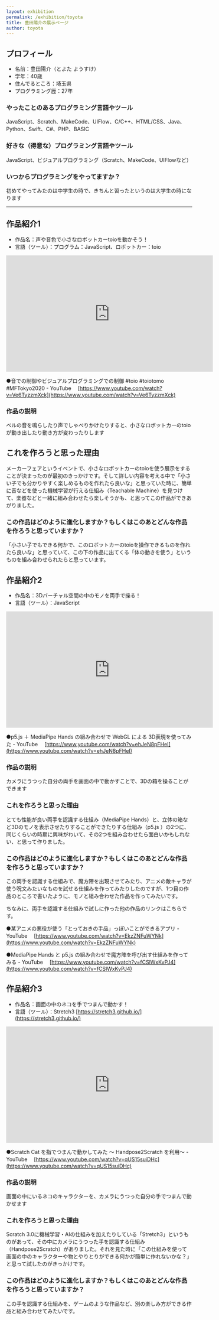 ```yaml
---
layout: exhibition
permalink: /exhibition/toyota
title: 豊田陽介の展示ページ
author: toyota
---
```

## プロフィール

- 名前：豊田陽介（とよた ようすけ）
- 学年：40歳
- 住んでるところ：埼玉県
- プログラミング歴：27年

### やったことのあるプログラミング言語やツール

JavaScript、Scratch、MakeCode、UIFlow、C/C++、HTML/CSS、Java、Python、Swift、C#、PHP、BASIC

### 好きな（得意な）プログラミング言語やツール

JavaScript、ビジュアルプログラミング（Scratch、MakeCode、UIFlowなど）

### いつからプログラミングをやってますか？

初めてやってみたのは中学生の時で、きちんと習ったというのは大学生の時になります

---

## 作品紹介1

- 作品名：声や音色で小さなロボットカーtoioを動かそう！
- 言語（ツール）：プログラム：JavaScript、ロボットカー：toio

<div class="youtube">
  <iframe width="560" height="315" src="https://www.youtube.com/embed/Ve6TyzzmXck" title="YouTube video player" frameborder="0" allow="accelerometer; autoplay; clipboard-write; encrypted-media; gyroscope; picture-in-picture" allowfullscreen></iframe>
</div>

●音での制御やビジュアルプログラミングでの制御 #toio #toiotomo #MFTokyo2020 - YouTube
　[https://www.youtube.com/watch?v=Ve6TyzzmXck](https://www.youtube.com/watch?v=Ve6TyzzmXck)

### 作品の説明

ベルの音を鳴らしたり声でしゃべりかけたりすると、小さなロボットカーのtoioが動き出したり動き方が変わったりします

## これを作ろうと思った理由

メーカーフェアというイベントで、小さなロボットカーのtoioを使う展示をすることが決まったのが最初のきっかけです。そして詳しい内容を考える中で「小さい子でも分かりやすく楽しめるものを作れたら良いな」と思っていた時に、簡単に音などを使った機械学習が行える仕組み（Teachable Machine）を見つけて、楽器などと一緒に組み合わせたら楽しそうかも、と思ってこの作品ができあがりました。

### この作品はどのように進化しますか？もしくはこのあとどんな作品を作ろうと思っていますか？

「小さい子でもできる何かで、このロボットカーのtoioを操作できるものを作れたら良いな」と思っていて、この下の作品に出てくる「体の動きを使う」というものを組み合わせられたらと思っています。

## 作品紹介2

- 作品名：3Dバーチャル空間の中のモノを両手で操る！
- 言語（ツール）：JavaScript

<div class="youtube">
  <iframe width="560" height="315" src="https://www.youtube.com/embed/ehJeN8pFHeI" title="YouTube video player" frameborder="0" allow="accelerometer; autoplay; clipboard-write; encrypted-media; gyroscope; picture-in-picture" allowfullscreen></iframe>
</div>

●p5.js ＋ MediaPipe Hands の組み合わせで WebGL による 3D表現を使ってみた - YouTube
　[https://www.youtube.com/watch?v=ehJeN8pFHeI](https://www.youtube.com/watch?v=ehJeN8pFHeI)

### 作品の説明

カメラにうつった自分の両手を画面の中で動かすことで、3Dの箱を操ることができます

### これを作ろうと思った理由

とても性能が良い両手を認識する仕組み（MediaPipe Hands）と、立体の箱など3Dのモノを表示させたりすることができたりする仕組み（p5.js ）の2つに、同じくらいの時期に興味がわいて、その2つを組み合わせたら面白いかもしれない、と思って作りました。

### この作品はどのように進化しますか？もしくはこのあとどんな作品を作ろうと思っていますか？

この両手を認識する仕組みで、魔方陣を出現させてみたり、アニメの敵キャラが使う呪文みたいなものを試せる仕組みを作ってみたりしたのですが、1つ目の作品のところで書いたように、モノと組み合わせた作品を作ってみたいです。

ちなみに、両手を認識する仕組みで試しに作った他の作品のリンクはこちらです。

●某アニメの悪役が使う「とっておきの手品」っぽいことができるアプリ - YouTube
　[https://www.youtube.com/watch?v=EkzZNFuWYNk](https://www.youtube.com/watch?v=EkzZNFuWYNk)

●MediaPipe Hands と p5.js の組み合わせで魔方陣を呼び出す仕組みを作ってみる - YouTube
　[https://www.youtube.com/watch?v=fCSlWxKvPJ4](https://www.youtube.com/watch?v=fCSlWxKvPJ4)

## 作品紹介3

- 作品名：画面の中のネコを手でつまんで動かす！
- 言語（ツール）：Stretch3  [https://stretch3.github.io/](https://stretch3.github.io/)

<div class="youtube">
  <iframe width="560" height="315" src="https://www.youtube.com/embed/qUS15suiDHc" title="YouTube video player" frameborder="0" allow="accelerometer; autoplay; clipboard-write; encrypted-media; gyroscope; picture-in-picture" allowfullscreen></iframe>
</div>

●Scratch Cat を指でつまんで動かしてみた 〜 Handpose2Scratch を利用〜 - YouTube
　[https://www.youtube.com/watch?v=qUS15suiDHc](https://www.youtube.com/watch?v=qUS15suiDHc)

### 作品の説明

画面の中にいるネコのキャラクターを、カメラにうつった自分の手でつまんで動かせます

### これを作ろうと思った理由

Scratch 3.0に機械学習・AIの仕組みを加えたりしている「Stretch3」というものがあって、その中にカメラにうつった手を認識する仕組み（Handpose2Scratch）がありました。それを見た時に「この仕組みを使って画面の中のキャラクターや物とやりとりができる何かが簡単に作れないかな？」と思って試したのがきっかけです。

### この作品はどのように進化しますか？もしくはこのあとどんな作品を作ろうと思っていますか？

この手を認識する仕組みを、ゲームのような作品など、別の楽しみ方ができる作品と組み合わせてみたいです。

